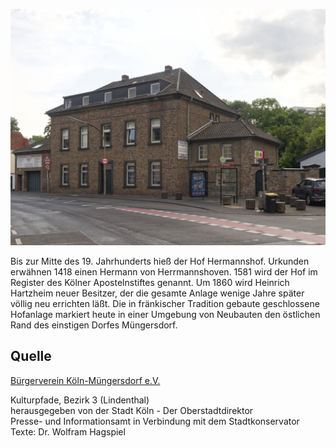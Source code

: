 ![Hartzheim-Hof](./images/05315000-b03-t03/p3.17.jpg)

Bis zur Mitte des 19. Jahrhunderts hieß der Hof Hermannshof. Urkunden erwähnen 1418 einen Hermann von Herrmannshoven. 1581 wird der Hof im Register des Kölner Apostelnstiftes genannt. Um 1860 wird Heinrich Hartzheim neuer Besitzer, der die gesamte Anlage wenige Jahre später völlig neu errichten läßt. Die in fränkischer Tradition gebaute geschlossene Hofanlage markiert heute in einer Umgebung von Neubauten den östlichen Rand des einstigen Dorfes Müngersdorf.

## Quelle

[Bürgerverein Köln-Müngersdorf e.V.](https://www.buergerverein-koeln-muengersdorf.de/)

Kulturpfade, Bezirk 3 (Lindenthal)  
herausgegeben von der Stadt Köln - Der Oberstadtdirektor  
Presse- und Informationsamt in Verbindung mit dem Stadtkonservator  
Texte: Dr. Wolfram Hagspiel